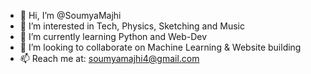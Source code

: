 - 👋 Hi, I’m @SoumyaMajhi
- 👀 I’m interested in Tech, Physics, Sketching and Music
- 🌱 I’m currently learning Python and Web-Dev
- 💞️ I’m looking to collaborate on Machine Learning & Website building
- 📫 Reach me at: soumyamajhi4@gmail.com

<!---
SoumyaMajhi/SoumyaMajhi is a ✨ special ✨ repository because its `README.md` (this file) appears on your GitHub profile.
You can click the Preview link to take a look at your changes.
--->
